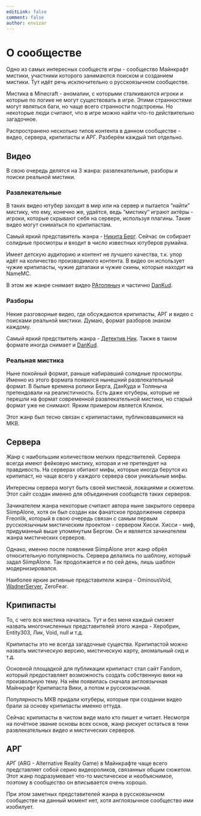 ```yaml
---
editLink: false
comment: false
author: envizar
---
```


# О сообществе

Одно из самых интересных сообществ игры - сообщество Майнкрафт мистики, участники которого занимаются поиском и созданием мистики.
Тут идёт речь исключительно о русскоязычном сообществе.

Мистика в Minecraft - аномалии, с которыми сталкиваются игроки и которые по логике не могут существовать в игре.
Этими странностями могут являться баги, но чаще всего странности подстроены. Но некоторые люди считают, что в игре можно найти что-то действительно загадочное.

Распространено несколько типов контента в данном сообществе - видео, сервера, крипипасты и АРГ. Разберём каждый тип отдельно.

## Видео

В свою очередь делятся на 3 жанра: развлекательные, разборы и поиски реальной мистики.

### Развлекательные

В таких видео ютубер заходит в мир или на сервер и пытается “найти” мистику, что ему, конечно же, удаётся, ведь “мистику“ играют актёры
\- игроки, которые скрывают себя на сервере, используя плагины. Такие видео могут сниматься по крипипастам.

Самый яркий представитель жанра - [Никита Берг](https://www.youtube.com/@thebergX). Сейчас он собирает солидные просмотры и входит в число известных ютуберов румайна.

Имеет детскую аудиторию и контент не лучшего качества, т.к. упор идёт на количество производимого контента.
В видео он использует чужие крипипасты, чужие датапаки и чужие скины, которые находит на NameMC.

В этом же жанре снимает видео [PAтоляныч](https://www.youtube.com/@tolik_789) и частично [DanKud](https://www.youtube.com/@dankud).

### Разборы

Некие разговорные видео, где обсуждаются крипипасты, АРГ и видео с поисками реальной мистики. Думаю, формат разборов знаком каждому.

Самый яркий предствитель жанра - [Детектив Ник](https://www.youtube.com/@Nik_Detective). Также в таком формате иногда снимает и [DanKud](https://www.youtube.com/@dankud).

### Реальная мистика

Ныне покойный формат, раньше набиравший солидные просмотры. Именно из этого формата появился нынешний развлекательный формат.
В былые времена ролики Берга, ДанКуда и Толяныча претендовали на реалистичность.
Есть даже ютуберы, которые не перешли на формат современной развлекательной мистики, но старый формат уже не снимают. Ярким примером является Клинок.

Этот жанр был тесно связан с крипипастами, публиковавшимися на МКВ.

## Сервера

Жанр с наибольшим количеством мелких предствителей. Сервера всегда имеют фейковую мистику, которая и не претендует на правдивость.
На серверах обитают мифы, которые иногда берутся из крипипаст, но чаще всего у каждого сервера свои уникальные мифы.

Интересны сервера могут быть своей мистикой, локациями и сюжетом. Этот сайт создан именно для объединения сообществ таких серверов.

Зачинателем жанра некоторые считают автора ныне закрытого сервера SiimpAlone, хотя он был создан как фанатское продолжение сервера Freonlik,
который в свою очередь связан с самым первым русскоязычным мистическим проектом - сервером Хисси. Хисси - миф, придуманный выше упомянутым Бергом.
Он и является зачинателем жанра мистических серверов.

Однако, именно после появления SiimpAlone этот жанр обрёл относительную популярность. Сервера делались по шаблону, который задал SiimpAlone.
Так продолжается и по сей день, лишь шаблон модернизировался.

Наиболее яркие активные представители жанра - OminousVoid, [WadnerServer](https://discord.gg/BbhGt7YU6z), ZeroFear.

## Крипипасты

То, с чего вся мистика началась. Тут и без меня каждый сможет назвать многочисленных представителей этого жанра - Херобрин, Entity303, Лик, Void, null и т.д.

Крипипасты это не всегда загадочные существа. Крипипастой можно назвать мистическую версию, мистическую карту, аномальный сид и т.д.

Основной площадкой для публикации крипипаст стал сайт Fandom, который предоставляет возможность создать собственную вики на произвольную тему.
На нём появилась сначала англоязычная Майнкрафт Крипипаста Вики, а потом и русскоязычная.

Популярность МКВ придали ютуберы, которые при создании видео брали за основу крипипасты именно оттуда.

Сейчас крипипасты в чистом виде мало кто пишет и читает. Несмотря на почётное звание основы всех основ, жанр рискует остаться в тени развлекательных видео и мистических серверов.

## АРГ

АРГ (ARG - Alternative Reality Game) в Майнкрафте чаще всего представляет собой серию видеороликов, связанных общим сюжетом.
Этот жанр подразумевает что-то мистическое и необъяснимое, поэтому в сообщество он вписывается очень хорошо.

При этом заметных представителей жанра в русскоязычном сообществе на данный момент нет, хотя англоязычное сообщество ими изобилует.

